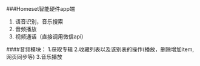 ###Homeset智能硬件app端 
1. 语音识别，音乐搜索 
1. 音频播放
1. 视频通话（直接调用微信api）

 
####音频模块： 
1.获取专辑 
2.收藏列表以及该别表的操作(播放，删除增加item,网页同步等) 
3.音乐播放
